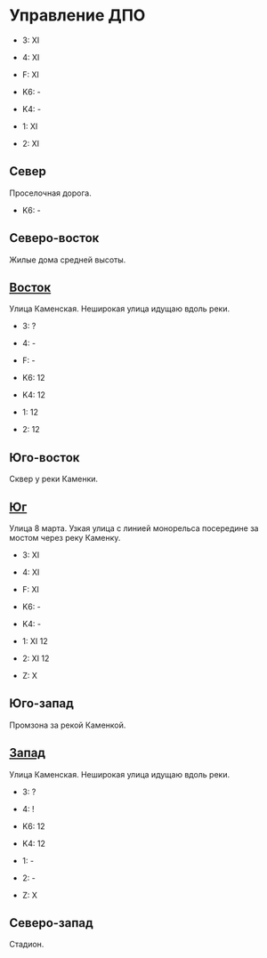 # Управление ДПО

* 3:    XI
* 4:    XI
* F:    XI

* K6:   -
* K4:   -
* 1:    XI
* 2:    XI

## Север

Проселочная дорога.

* K6:   -

## Северо-восток

Жилые дома средней высоты.

## [Восток](./585020.md)

Улица Каменская.
Неширокая улица идущаю вдоль реки.

* 3:    ?
* 4:    -
* F:    -

* K6:   12
* K4:   12
* 1:    12
* 2:    12

## Юго-восток

Сквер у реки Каменки.

## [Юг](./560035.md)

Улица 8 марта.
Узкая улица с линией монорельса посередине за мостом через реку Каменку.

* 3:    XI
* 4:    XI
* F:    XI

* K6:   -
* K4:   -
* 1:    XI  12
* 2:    XI  12

* Z:    X

## Юго-запад

Промзона за рекой Каменкой.

## [Запад](./555020.md)

Улица Каменская.
Неширокая улица идущаю вдоль реки.

* 3:    ?
* 4:    !

* K6:   12
* K4:   12
* 1:    -
* 2:    -

* Z:    X

## Северо-запад

Стадион.
